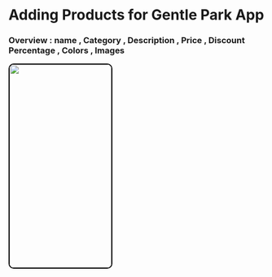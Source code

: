 # Adding Products for Gentle Park App
### Overview : name , Category , Description , Price , Discount Percentage , Colors , Images
<img src="https://github.com/Sonykhan1121/AddItem/assets/45848552/46e7fd08-618e-4be7-bc7f-a33cf374147c" width="200" height="400" style="border: 2px solid #000; border-radius: 10px;">

